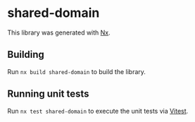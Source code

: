 # shared-domain

This library was generated with [Nx](https://nx.dev).

## Building

Run `nx build shared-domain` to build the library.

## Running unit tests

Run `nx test shared-domain` to execute the unit tests via [Vitest](https://vitest.dev/).
